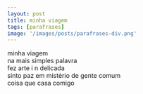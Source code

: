 ```yaml
---
layout: post
title: minha viagem
tags: [parafrases]
image: '/images/posts/parafrases-div.png'
---
```

minha viagem<br>
na mais simples palavra<br>
fez arte i n delicada<br>
sinto paz em mistério de gente comum<br>
coisa que casa comigo
